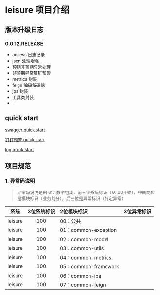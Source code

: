 # leisure 项目介绍


## 版本升级日志

### 0.0.12.RELEASE

- access 日志记录
- json 处理增强
- 预期非预期异常处理
- 非预期异常钉钉预警
- metrics 封装
- feign 编码解码器
- jpa 封装
- 工具类封装
- ...

## quick start

[ swagger quick start](https://github.com/life-lab/leisure/blob/master/docs/qs-swagger.md)


[ 钉钉预警 quick start](https://github.com/life-lab/leisure/blob/master/docs/qs-ding-talk.md)


[ log quick start](https://github.com/life-lab/leisure/blob/master/docs/qs-log.md)




## 项目规范

### 1. 异常码说明

> 异常码说明是由 8位 数字组成，前三位系统标识（从100开始），中间两位是模块标识（业务划分），后三位是异常标识（特定异常）


| 系统 | 3位系统标识 | 2位模块标识 | 3位异常标识 |
| :--------: | :--------:| :-------- | :--------  |
| leisure | 100 |  00：公共   | 
| leisure | 100 |  01：common-exception   | 
| leisure | 100 |  02：common-model   | 
| leisure | 100 |  03：common-utils   | 
| leisure | 100 |  04：common-metrics   | 
| leisure | 100 |  05：common-framework   | 
| leisure | 100 |  06：common-jpa   | 
| leisure | 100 |  07：common-feign  | 


